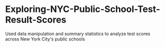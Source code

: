 # Exploring-NYC-Public-School-Test-Result-Scores
Used data manipulation and summary statistics to analyze test scores across New York City's public schools
